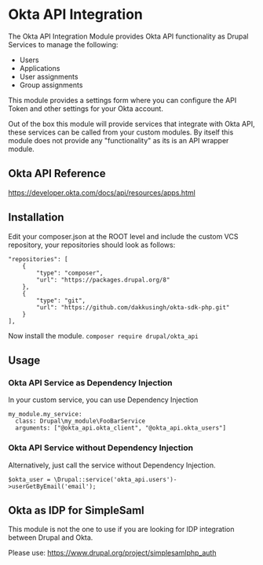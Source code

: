 # Okta API Integration
The Okta API Integration Module provides Okta API functionality as Drupal Services to manage the following:

* Users
* Applications
* User assignments
* Group assignments

This module provides a settings form where you can configure the API Token and other settings for your Okta account.

Out of the box this module will provide services that integrate with Okta API, these services can be called from your custom modules. By itself this module does not provide any "functionality" as its is an API wrapper module.

## Okta API Reference
https://developer.okta.com/docs/api/resources/apps.html

## Installation
Edit your composer.json at the ROOT level and include the custom VCS repository, your repositories should look as follows:
```
"repositories": [
    {
        "type": "composer",
        "url": "https://packages.drupal.org/8"
    },
    {
        "type": "git",
        "url": "https://github.com/dakkusingh/okta-sdk-php.git"
    }        
],
```

Now install the module.
`composer require drupal/okta_api`

## Usage
### Okta API Service as Dependency Injection
In your custom service, you can use Dependency Injection
```
my_module.my_service:
  class: Drupal\my_module\FooBarService
  arguments: ["@okta_api.okta_client", "@okta_api.okta_users"]
```
### Okta API Service without Dependency Injection
Alternatively, just call the service without Dependency Injection.

`$okta_user = \Drupal::service('okta_api.users')->userGetByEmail('email');`

## Okta as IDP for SimpleSaml
This module is not the one to use if you are looking for IDP integration between Drupal and Okta.

Please use:
https://www.drupal.org/project/simplesamlphp_auth
